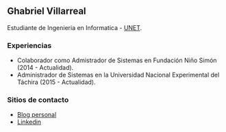 ## Ghabriel Villarreal

Estudiante de Ingenieria en Informatica - [UNET](http://www.unet.edu.ve/).

### Experiencias

- Colaborador como Admistrador de Sistemas en Fundación Niño Simón (2014 - Actualidad).
- Administrador de Sistemas en la Universidad Nacional Experimental del Táchira (2015 - Actualidad).

### Sitios de contacto

- [Blog personal](https://ghabrielv.wordpress.com/)
- [Linkedin](https://www.linkedin.com/profile/view?id=AAIAABzD9CcBb5RBiRtzgQ4qwbTr2Iy5JlU84bU)
